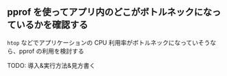 ## pprof を使ってアプリ内のどこがボトルネックになっているかを確認する

`htop` などでアプリケーションの CPU 利用率がボトルネックになっていそうなら、pprof の利用を検討する

TODO: 導入&実行方法&見方書く
